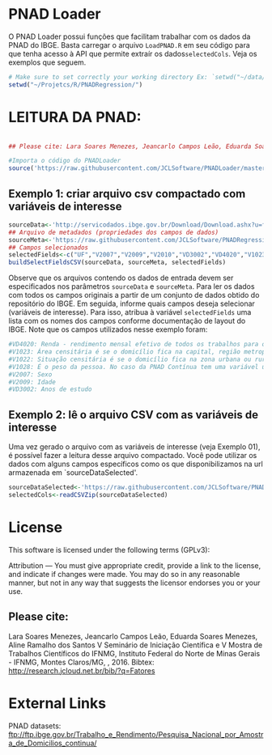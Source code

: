 # PNAD Loader

O PNAD Loader possui funções que facilitam trabalhar com os dados da PNAD do IBGE. Basta carregar o arquivo `LoadPNAD.R` em seu código para que tenha acesso à API que permite extraír os dados`selectedCols`. Veja os exemplos que seguem.

```R
# Make sure to set correctly your working directory Ex: `setwd("~/data/")`.
setwd("~/Projetcs/R/PNADRegression/")
```

# LEITURA DA PNAD:

```R
 
## Please cite: Lara Soares Menezes, Jeancarlo Campos Leão, Eduarda Soares Menezes, Aline Ramalho dos Santos V Seminário de Iniciação Científica e V Mostra de Trabalhos Científicos do IFNMG, Instituto Federal do Norte de Minas Gerais - IFNMG, Montes Claros/MG, , 2016. Bibtex: http://research.jcloud.net.br/bib/?q=Fatores

#Importa o código do PNADLoader
source('https://raw.githubusercontent.com/JCLSoftware/PNADLoader/master/src/LoadPNAD.R')

```
## Exemplo 1: criar arquivo csv compactado com variáveis de interesse
```R
sourceData<-'http://servicodados.ibge.gov.br/Download/Download.ashx?u=ftp.ibge.gov.br/Trabalho_e_Rendimento/Pesquisa_Nacional_por_Amostra_de_Domicilios_continua/Trimestral/Microdados/2017/PNADC_012017_20180816.zip'
## Arquivo de metadados (propriedades dos campos de dados)
sourceMeta<-'https://raw.githubusercontent.com/JCLSoftware/PNADRegression/master/data/meta.zip'
## Campos selecionados
selectedFields<-c("UF","V2007","V2009","V2010","VD3002","VD4020","V1023","V1022","V1028")
buildSelectFieldsCSV(sourceData, sourceMeta, selectedFields)

```
Observe que os arquivos contendo os dados de entrada devem ser especificados nos parâmetros `sourceData` e `sourceMeta`. Para ler os dados com todos os campos originais a partir de um conjunto de dados obtido do repositório do IBGE. Em seguida, informe quais campos deseja selecionar (variáveis de interesse). Para isso, atribua à variável `selectedFields` uma lista com os nomes dos campos conforme documentação de layout do IBGE. Note que os campos utilizados nesse exemplo foram:

```R
#VD4020: Renda - rendimento mensal efetivo de todos os trabalhos para os maiores de 14 anos
#V1023: Área censitária é se o domicílio fica na capital, região metropolitana ou em outros lugares do estado
#V1022: Situação censitária é se o domicílio fica na zona urbana ou rural
#V1028: É o peso da pessoa. No caso da PNAD Contínua tem uma variável única de peso da pessoa e peso do domicílio
#V2007: Sexo
#V2009: Idade
#VD3002: Anos de estudo
```
## Exemplo 2: lê o arquivo CSV com as variáveis de interesse
Uma vez gerado o arquivo com as variáveis de interesse (veja Exemplo 01), é possível fazer a leitura desse arquivo compactado. Você pode utilizar os dados com alguns campos específicos como os que disponibilizamos na url armazenada em `sourceDataSelected'.
```R
sourceDataSelected<-'https://raw.githubusercontent.com/JCLSoftware/PNADLoader/master/data/PNADC_012017_20180816i.zip'
selectedCols<-readCSVZip(sourceDataSelected)
```

# License

This software is licensed under the following terms (GPLv3):

Attribution — You must give appropriate credit, provide a link to the license, and indicate if changes were made. You may do so in any reasonable manner, but not in any way that suggests the licensor endorses you or your use. 

## Please cite:

Lara Soares Menezes, Jeancarlo Campos Leão, Eduarda Soares Menezes, Aline Ramalho dos Santos
V Seminário de Iniciação Científica e V Mostra de Trabalhos Científicos do IFNMG, Instituto Federal do Norte de Minas Gerais - IFNMG, Montes Claros/MG, , 2016. Bibtex: http://research.jcloud.net.br/bib/?q=Fatores

# External Links

PNAD datasets: ftp://ftp.ibge.gov.br/Trabalho_e_Rendimento/Pesquisa_Nacional_por_Amostra_de_Domicilios_continua/
